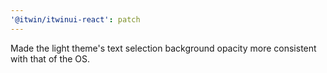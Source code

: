 ```yaml
---
'@itwin/itwinui-react': patch
---
```


Made the light theme's text selection background opacity more consistent with that of the OS.
